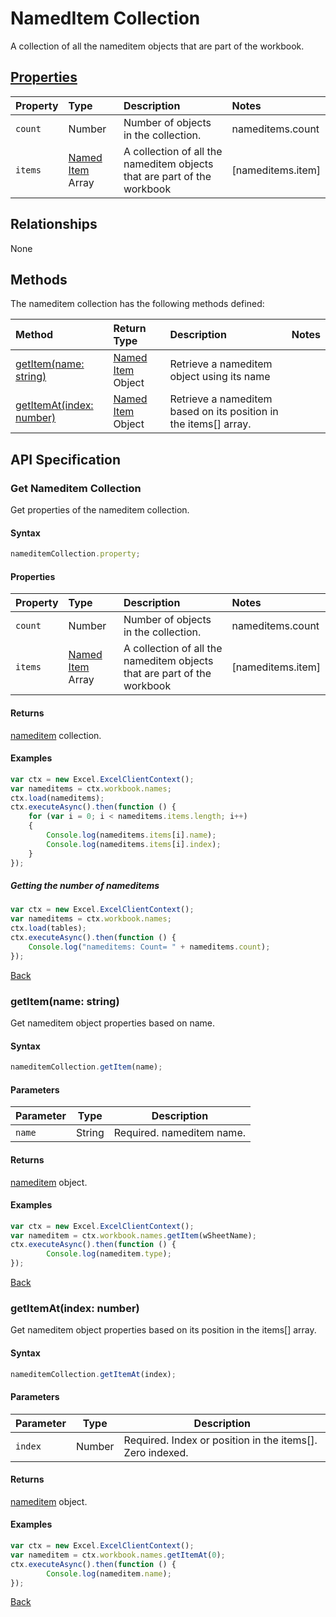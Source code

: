 # NamedItem Collection
A collection of all the nameditem objects that are part of the workbook. 

## [Properties](#get-nameditem-collection)

| Property         | Type    |Description|Notes |
|:-----------------|:--------|:----------|:-----|
|`count`| Number   | Number of objects in the collection.|nameditems.count|
|`items`| [Named Item](nameditem.md) Array | A collection of all the nameditem objects that are part of the workbook|[nameditems.item] |

## Relationships

None

## Methods

The nameditem collection has the following methods defined:

| Method     | Return Type    |Description|Notes  |
|:-----------------|:--------|:----------|:------|
|[getItem(name: string)](#getitemname-string)| [Named Item](nameditem.md) Object      |Retrieve a nameditem object using its name||
|[getItemAt(index: number)](#getitematindex-number)| [Named Item](nameditem.md) Object     |Retrieve a nameditem based on its position in the items[] array.||


## API Specification 

### Get Nameditem Collection

Get properties of the nameditem collection. 

#### Syntax
```js
nameditemCollection.property;
```

#### Properties

| Property         | Type    |Description|Notes |
|:-----------------|:--------|:----------|:-----|
|`count`| Number   | Number of objects in the collection.|nameditems.count|
|`items`| [Named Item](nameditem.md) Array | A collection of all the nameditem objects that are part of the workbook|[nameditems.item] |


#### Returns

[nameditem](nameditem.md) collection. 

#### Examples

```js
var ctx = new Excel.ExcelClientContext();
var nameditems = ctx.workbook.names;
ctx.load(nameditems);
ctx.executeAsync().then(function () {
	for (var i = 0; i < nameditems.items.length; i++)
	{
		Console.log(nameditems.items[i].name);
		Console.log(nameditems.items[i].index);
	}
});
```

##### Getting the number of nameditems

```js
var ctx = new Excel.ExcelClientContext();
var nameditems = ctx.workbook.names;
ctx.load(tables);
ctx.executeAsync().then(function () {
	Console.log("nameditems: Count= " + nameditems.count);
});

```
[Back](#properties)

### getItem(name: string)

Get nameditem object properties based on name.

#### Syntax
```js
nameditemCollection.getItem(name);
```

#### Parameters

Parameter       | Type  | Description
--------------- | ------ | ------------
 `name`| String | Required. nameditem name. 

#### Returns

[nameditem](nameditem.md) object.

#### Examples
```js
var ctx = new Excel.ExcelClientContext();
var nameditem = ctx.workbook.names.getItem(wSheetName);
ctx.executeAsync().then(function () {
		Console.log(nameditem.type);
});
```
[Back](#methods)


### getItemAt(index: number)

Get nameditem object properties based on its position in the items[] array. 

#### Syntax
```js
nameditemCollection.getItemAt(index);
```

#### Parameters

Parameter       | Type  | Description
--------------- | ------ | ------------
 `index`| Number | Required. Index or position in the items[]. Zero indexed.

#### Returns

[nameditem](nameditem.md) object.

#### Examples
```js
var ctx = new Excel.ExcelClientContext();
var nameditem = ctx.workbook.names.getItemAt(0);
ctx.executeAsync().then(function () {
		Console.log(nameditem.name);
});
```
[Back](#methods)
